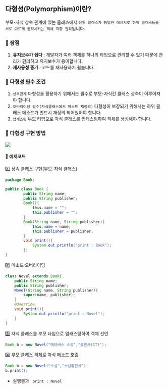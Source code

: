 ## 다형성(Polymorphism)이란?

부모-자식 상속 관계에 있는 클래스에서 ``상위 클래스가 동일한 메시지로 하위 클래스들을 서로 다르게 동작시키는 객체 지향 원리``입니다.

### 📍 장점
1. **유지보수가 쉽다**
: 개발자가 여러 객체를 하나의 타입으로 관리할 수 있기 때문에 관리가 편리하고 유지보수가 용이합니다.
2. **재사용성 증가**
: 코드를 재사용하기 쉽습니다.

### 📍 다형성 필수 조건

1. ``상속관계``
다형성을 활용하기 위해서는 필수로 부모-자식간 클래스 상속이 이루어져야 합니다.
2. ``오버라이딩 필수(자식클래스에서 메소드 재정의)``
다형성이 보장되기 위해서는 하위 클래스 메소드가 반드시 재정의 되어있어야 합니다.
3. ``업캐스팅``
부모 타입으로 자식 클래스를 업캐스팅하여 객체를 생성해야 합니다.

### 📍 다형성 구현 방법
![](https://mblogthumb-phinf.pstatic.net/MjAxNzA0MDlfMTI0/MDAxNDkxNzQ5OTc2MzE0._XTpzo1Y7Vu2LATL6VgmRlCaQ9tIzwFdB7dh-PVdkiMg.TBVmYkMWfxpr6cKzTiqped9WX6jmAH_YGaCI9khZTgcg.JPEG.heartflow89/image.png?type=w800)

#### 📍 예제코드

1️⃣ 상속 클래스 구현(부모-자식 클래스)
```java
package Book;

public class Book {
        public String name;
        public String publisher;
        Book(){
            this.name = "";
            this.publisher = "";
        }
        Book(String name, String publisher){
            this.name = name;
            this.publisher = publisher;
        }
        void print(){
            System.out.println("print : Book");
        };
}
````

2️⃣ 메소드 오버라이딩
```java
class Novel extends Book{
    public String name;
    public String publisher; 
    Novel(String name, String publisher){
        super(name, publisher);
    }
    @Override
    void print(){
        System.out.println("print : Novel");
    }
}
```

3️⃣ 자식 클래스를 부모 타입으로 업캐스팅하여 객체 선언
```java
Book b = new Novel("메타버스 소설","출판사(IT)");
```

4️⃣ 부모 클래스 객체로 자식 메소드 호출

```java
Book b = new Novel("소설","소설출판사");
b.print();
```

- 실행결과
`` print : Novel``
